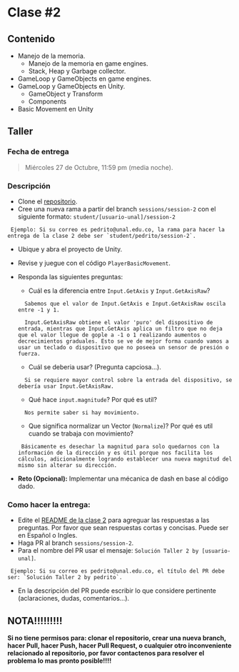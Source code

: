 # Clase #2

## Contenido

- Manejo de la memoria.
  - Manejo de la memoria en game engines.
  - Stack, Heap y Garbage collector.
- GameLoop y GameObjects en game engines.
- GameLoop y GameObjects en Unity.
  - GameObject y Transform
  - Components
- Basic Movement en Unity

## Taller

### Fecha de entrega
> Miércoles 27 de Octubre, 11:59 pm (media noche).

### Descripción
- Clone el [repositorio](https://github.com/UNAL-IntroVideojuegos-2021-2/intro-videogames-2021-2).
- Cree una nueva rama a partir del branch `sessions/session-2` con el siguiente formato: `student/[usuario-unal]/session-2`
```
 Ejemplo: Si su correo es pedrito@unal.edu.co, la rama para hacer la entrega de la clase 2 debe ser `student/pedrito/session-2`.
```
- Ubique y abra el proyecto de Unity.
- Revise y juegue con el código `PlayerBasicMovement`.
- Responda las siguientes preguntas:
  - Cuál es la diferencia entre `Input.GetAxis` y `Input.GetAxisRaw`?

  ```
    Sabemos que el valor de Input.GetAxis e Input.GetAxisRaw oscila entre -1 y 1. 
    
    Input.GetAxisRaw obtiene el valor 'puro' del dispositivo de entrada, mientras que Input.GetAxis aplica un filtro que no deja que el valor llegue de gople a -1 o 1 realizando aumentos o decrecimientos graduales. Esto se ve de mejor forma cuando vamos a usar un teclado o dispositivo que no poseea un sensor de presión o fuerza.
  ```
  - Cuál se deberia usar? (Pregunta capciosa...).
  ```  
    Si se requiere mayor control sobre la entrada del dispositivo, se debería usar Input.GetAxisRaw.    
  ```
  - Qué hace `input.magnitude`? Por qué es util?
  ```  
    Nos permite saber si hay movimiento.  
  ```
  - Que significa normalizar un Vector (`Normalize`)? Por qué es util cuando se trabaja con movimiento?
   ```  
    Básicamente es desechar la magnitud para solo quedarnos con la información de la dirección y es útil porque nos facilita los cálculos, adicionalmente logrando establecer una nueva magnitud del mismo sin alterar su dirección.    
  ```
- **Reto (Opcional):** Implementar una mécanica de dash en base al código dado.

### Como hacer la entrega:
- Edite el [README de la clase 2](https://github.com/UNAL-IntroVideojuegos-2021-2/intro-videogames-2021-2/blob/main/Clase2/README.md) para agreguar las respuestas a las preguntas. Por favor que sean respuestas cortas y concisas. Puede ser en Español o Ingles.
- Haga PR al branch `sessions/session-2`. 
- Para el nombre del PR usar el mensaje: `Solución Taller 2 by [usuario-unal]`. 
```
 Ejemplo: Si su correo es pedrito@unal.edu.co, el título del PR debe ser: `Solución Taller 2 by pedrito`.
```
- En la descripción del PR puede escribir lo que considere pertinente (aclaraciones, dudas, comentarios...).

## NOTA!!!!!!!!!
**Si no tiene permisos para: clonar el repositorio, crear una nueva branch, hacer Pull, hacer Push, hacer Pull Request, o cualquier otro inconveniente relacionado al repositorio, por favor contactenos para resolver el problema lo mas pronto posible!!!!**